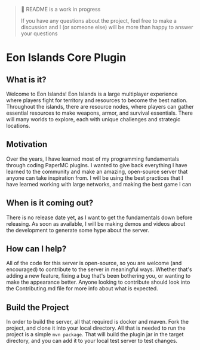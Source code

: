 > 🚧 README is a work in progress
>
> If you have any questions about the project, feel free to make a discussion and I (or someone else) will be more than happy to answer your questions 
# Eon Islands Core Plugin

## What is it?
Welcome to Eon Islands! Eon Islands is a large multiplayer experience where players fight for territory and resources to become the best nation. Throughout the islands, there are resource nodes, where players can gather essential resources to make weapons, armor, and survival essentials. There will many worlds to explore, each with unique challenges and strategic locations.

## Motivation
Over the years, I have learned most of my programming fundamentals through coding PaperMC plugins. I wanted to give back everything I have learned to the community and make an amazing, open-source server that anyone can take inspiration from. I will be using the best practices that I have learned working with large networks, and making the best game I can

## When is it coming out?

There is no release date yet, as I want to get the fundamentals down before releasing. As soon as available, I will be making demos and videos about the development to generate some hype about the server. 

## How can I help?

All of the code for this server is open-source, so you are welcome (and encouraged) to contribute to the server in meaningful ways. Whether that's adding a new feature, fixing a bug that's been bothering you, or wanting to make the appearance better. Anyone looking to contribute should look into the Contributing.md file for more info about what is expected.

## Build the Project

In order to build the server, all that required is docker and maven. Fork the project, and clone it into your local directory. All that is needed to run the project is a simple `mvn package`. That will build the plugin jar in the target directory, and you can add it to your local test server to test changes.
